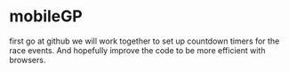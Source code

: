 mobileGP
========
first go at github we will work together to set up countdown timers for the race events. And hopefully improve the code to be more efficient with browsers.
